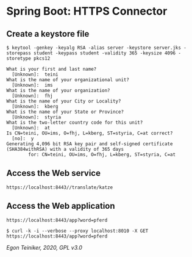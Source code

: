 # Spring Boot: HTTPS Connector


## Create a keystore file

```
$ keytool -genkey -keyalg RSA -alias server -keystore server.jks -storepass student -keypass student -validity 365 -keysize 4096 -storetype pkcs12

What is your first and last name?
  [Unknown]:  teini
What is the name of your organizational unit?
  [Unknown]:  ims
What is the name of your organization?
  [Unknown]:  fhj
What is the name of your City or Locality?
  [Unknown]:  kberg
What is the name of your State or Province?
  [Unknown]:  styria
What is the two-letter country code for this unit?
  [Unknown]:  at
Is CN=teini, OU=ims, O=fhj, L=kberg, ST=styria, C=at correct?
  [no]:  y
Generating 4,096 bit RSA key pair and self-signed certificate (SHA384withRSA) with a validity of 365 days
        for: CN=teini, OU=ims, O=fhj, L=kberg, ST=styria, C=at
```

## Access the Web service

```
https://localhost:8443//translate/katze
```

## Access the Web application

```
https://localhost:8443/app?word=pferd
```

```
$ curl -k -i --verbose --proxy localhost:8010 -X GET https://localhost:8443/app?word=pferd
```

*Egon Teiniker, 2020, GPL v3.0*